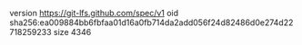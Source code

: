version https://git-lfs.github.com/spec/v1
oid sha256:ea009884bb6fbfaa01d16a0fb714da2add056f24d82486d0e274d22718259233
size 4346
